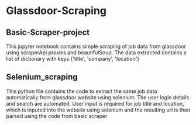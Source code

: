 # Glassdoor-Scraping

## Basic-Scraper-project
  This jupyter notebook contains simple scraping of job data from glassdoor using scraperApi proxies and beautifulSoup.
  The data extracted contains a list of dictionary with keys {'title', 'company', 'location'}

## Selenium_scraping
  This python file contains the code to extract the same job data automatically from glassdoor website using selenium.
  The user login details and search are automated. 
  User input is required for job title and location, which is inputed into the website using selenium and the resulting url is then parsed using the code from basic scraper
